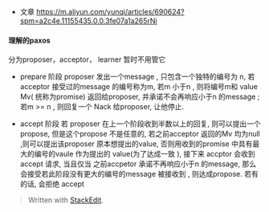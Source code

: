 * 文章
https://m.aliyun.com/yunqi/articles/690624?spm=a2c4e.11155435.0.0.3fe07a1a265rNi

#### 理解的paxos
分为proposer，acceptor， learner 暂时不用管它

* prepare 阶段
proposer  发出一个message , 只包含一个独特的编号为 n, 若acceptor 接受过的message 的编号称为m, 若m 小于n , 则将编号m和 value Mv( 统称为promise) 返回给proposer, 并承诺不会再响应小于n 的message ; 若m >= n , 则回复一个 Nack 给proposer, 让他停止.

* accept 阶段
若 proposer 在上一个阶段收到半数以上的回复, 则可以提出一个propose, 但是这个propose 不是任意的, 若之前acceptor 返回的Mv 均为null ,则可以提出该proposer 原本想提出的value, 否则用收到的promise 中具有最大的编号的vaule 作为提出的 value(为了达成一致 ), 接下来 accptor 会收到 accept 请求, 当且仅当 之前accpetor 承诺不再响应小于n 的message, 那么会接受若此阶段没有更大的编号的message 被接收到 , 则达成propose. 若有的话, 会拒绝 accept

> Written with [StackEdit](https://stackedit.io/).
<!--stackedit_data:
eyJoaXN0b3J5IjpbNjE5MDM1NTI4LC0xOTczNDk2NTg4LDE3Nz
c1MjEzMzcsMjEyNjQyODAyNSwtMjA2NTExMDQ4NiwtMTEwMTg5
MDAwNyw3Mzc3NDg0NzAsNTY0MjM4MTcsNDgzNTI4NjA2LC0xNj
kyNTQ3ODYxLC0xMjY1ODE3ODQ3LDI1MjQ5MTQ2OCwtNjcxNTI4
NTEsMjYwOTQxNzcsLTE4ODM1NzM1NTksLTIxMTYxMjE0MzcsLT
c1ODc5NDc5Nyw3MzA5OTgxMTZdfQ==
-->